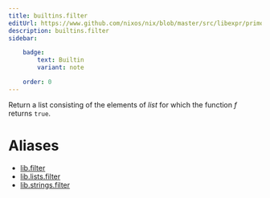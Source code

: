 ```yaml
---
title: builtins.filter
editUrl: https://www.github.com/nixos/nix/blob/master/src/libexpr/primops.cc
description: builtins.filter
sidebar:

    badge:
        text: Builtin
        variant: note

    order: 0
---
```


Return a list consisting of the elements of *list* for which the
function *f* returns `true`.


# Aliases

- [lib.filter](./reference/lib/lib-filter)
- [lib.lists.filter](./reference/lib/lists/lib-lists-filter)
- [lib.strings.filter](./reference/lib/strings/lib-strings-filter)


